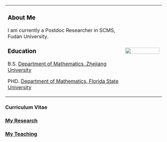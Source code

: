 
<table border="0">
  <tr>
    <td width="75%">
      <h3  style="color:black">
     About Me 
       </h3>
      <p>
 I am currently a Postdoc Researcher in SCMS, Fudan University.
     </p>
<h3  style="color:black">
  Education
</h3> 
<p>B.S. <a href="http://www.math.zju.edu.cn/">Department of Mathematics, Zhejiang University</a>
</p>
<p>
PHD. <a href="http://www.math.fsu.edu/">Department of Mathematics, Florida State University</a>
</p>
</td>
 
 <td width="25%">
      <img src="16_0315_(263).jpg" width="100%">    
    </td>
  </tr>
</table>

<h3>
Curriculum Vitae
</h3>
<h3>
<a href="research">My Research</a>
</h3>
<h3>
<a href="teaching">My Teaching</a>
</h3>


 
 

 


